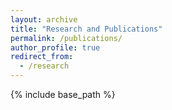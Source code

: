```yaml
---
layout: archive
title: "Research and Publications"
permalink: /publications/
author_profile: true
redirect_from:
  - /research
---
```


{% include base_path %}



